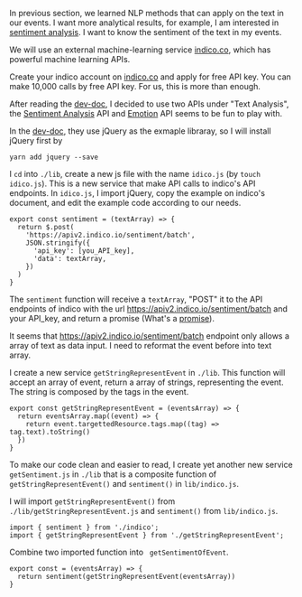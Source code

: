In previous section, we learned NLP methods that can apply on the text in our events. I want more analytical results, for example, I am interested in [sentiment analysis](https://en.wikipedia.org/wiki/Sentiment_analysis). I want to know the sentiment of the text in my events.

We will use an external machine-learning service [indico.co](https://indico.io/), which has powerful machine learning APIs.

Create your indico account on [indico.co](https://indico.io) and apply for free API key. You can make 10,000 calls by free API key. For us, this is more than enough.

After reading the [dev-doc](https://indico.io/docs), I decided to use two APIs under "Text Analysis", the [Sentiment Analysis](https://indico.io/docs#sentiment) API and [Emotion](https://indico.io/docs#emotion) API seems to be fun to play with.

In the [dev-doc](https://indico.io/docs), they use jQuery as the exmaple libraray, so I will install jQuery first by
```
yarn add jquery --save
```
I `cd` into `./lib`, create a new js file with the name `idico.js` (by `touch idico.js`). This is a new service that make API calls to indico's API endpoints. In `idico.js`, I import jQuery, copy the example on indico's document, and edit the example code according to our needs.
```
export const sentiment = (textArray) => {
  return $.post(
    'https://apiv2.indico.io/sentiment/batch',
    JSON.stringify({
      'api_key': [you_API_key],
      'data': textArray,
    })
  )
}
```
The `sentiment` function will receive a `textArray`, "POST" it to the API endpoints of indico with the url <https://apiv2.indico.io/sentiment/batch> and your API_key, and return a promise (What's a [promise](https://developer.mozilla.org/en-US/docs/Web/JavaScript/Reference/Global_Objects/Promise)).

It seems that <https://apiv2.indico.io/sentiment/batch> endpoint only allows a array of text as data input. I need to reformat the event before into text array.

I create a new service `getStringRepresentEvent` in `./lib`. This function will accept an array of event, return a array of strings, representing the event. The string is composed by the tags in the event. 
```
export const getStringRepresentEvent = (eventsArray) => {
  return eventsArray.map((event) => {
    return event.targettedResource.tags.map((tag) => tag.text).toString()
  })
}
```
To make our code clean and easier to read, I create yet another new service `getSentiment.js` in `./lib` that is a composite function of `getStringRepresentEvent()` and  `sentiment()` in `lib/indico.js`.


I will import `getStringRepresentEvent()` from `./lib/getStringRepresentEvent.js` and  `sentiment()` from `lib/indico.js`.
```
import { sentiment } from './indico';
import { getStringRepresentEvent } from './getStringRepresentEvent';
```
Combine two imported function into ` getSentimentOfEvent`.
```
export const = (eventsArray) => {
  return sentiment(getStringRepresentEvent(eventsArray))
}

```
